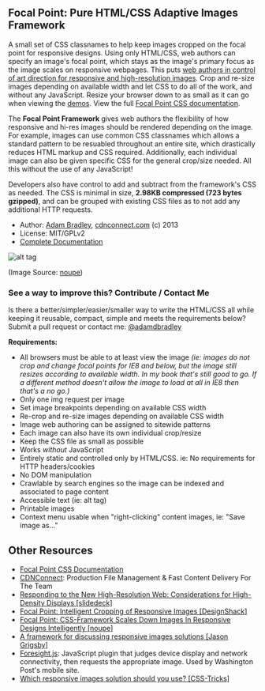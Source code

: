 ## Focal Point: Pure HTML/CSS Adaptive Images Framework

A small set of CSS classnames to help keep images cropped on the focal point for responsive designs. Using only HTML/CSS, web authors can specify an image's focal point, which stays as the image's primary focus as the image scales on responsive webpages. This puts [web authors in control of art direction for responsive and high-resolution images](http://blog.cloudfour.com/a-framework-for-discussing-responsive-images-solutions/). Crop and re-size images depending on available width and let CSS to do all of the work, and without any JavaScript. Resize your browser down to as small as it can go when viewing the [demos](http://www.cdnconnect.com/docs/focal-point-css/demos). View the full [Focal Point CSS documentation](http://www.cdnconnect.com/docs/focal-point-css/pure-html-css-responsive-high-resolution-images-solution).

The __Focal Point Framework__ gives web authors the flexibility of how responsive and hi-res images should be rendered depending on the image. For example, images can use common CSS classnames which allows a standard pattern to be resuabled throughout an entire site, which drastically reduces HTML markup and CSS required. Additionally, each individual image can also be given specific CSS for the general crop/size needed. All this without the use of any JavaScript!

Developers also have control to add and subtract from the framework's CSS as needed. The CSS is minimal in size, __2.98KB compressed (723 bytes gzipped)__, and can be grouped with existing CSS files as to not add any additional HTTP requests.

 - Author: [Adam Bradley](https://twitter.com/adamdbradley), [cdnconnect.com](http://www.cdnconnect.com/) (c) 2013
 - License: MIT/GPLv2
 - [Complete Documentation](http://www.cdnconnect.com/docs/focal-point-css/pure-html-css-responsive-high-resolution-images-solution)

![alt tag](http://www.noupe.com/wp-content/uploads/2013/01/focalpoint.jpg)

(Image Source: [noupe](http://www.noupe.com/tools/focal-point-css-framework-scales-images-in-responsive-designs-intelligently-74315.html))


### See a way to improve this? Contribute / Contact Me

Is there a better/simpler/easier/smaller way to write the HTML/CSS all while keeping it reusable, compact, simple and meets the requirements below? Submit a pull request or contact me: [@adamdbradley](https://twitter.com/adamdbradley)

__Requirements:__

 - All browsers must be able to at least view the image _(ie: images do not crop and change focal points for IE8 and below, but the image still resizes according to available width. In my book that's still good to go. If a different method doesn't allow the image to load at all in IE8 then that's a no go.)_
 - Only one img request per image
 - Set image breakpoints depending on available CSS width
 - Re-crop and re-size images depending on available CSS width
 - Image web authoring can be assigned to sitewide patterns
 - Each image can also have its own individual crop/resize
 - Keep the CSS file as small as possible
 - Works *without* JavaScript
 - Entirely static and controlled only by HTML/CSS. ie: No requirements for HTTP headers/cookies
 - No DOM manipulation
 - Crawlable by search engines so the image can be indexed and associated to page content
 - Accessible text (ie: alt tag)
 - Printable images
 - Context menu usable when "right-clicking" content images, ie: "Save image as..."


## Other Resources

 - [Focal Point CSS Documentation](http://www.cdnconnect.com/docs/focal-point-css/pure-html-css-responsive-high-resolution-images-solution)
 - [CDNConnect](http://www.cdnconnect.com/): Production File Management & Fast Content Delivery For The Team
 - [Responding to the New High-Resolution Web: Considerations for High-Density Displays [slidedeck]](https://dl.dropbox.com/u/75469230/responding-to-the-hi-res-web/index.html)
 - [Focal Point: Intelligent Cropping of Responsive Images [DesignShack]](http://designshack.net/articles/css/focal-point-intelligent-cropping-of-responsive-images/)
 - [Focal Point: CSS-Framework Scales Down Images In Responsive Designs Intelligently [noupe]](http://www.noupe.com/tools/focal-point-css-framework-scales-images-in-responsive-designs-intelligently-74315.html)
 - [A framework for discussing responsive images solutions [Jason Grigsby]](http://blog.cloudfour.com/a-framework-for-discussing-responsive-images-solutions/)
 - [Foresight.js](https://github.com/adamdbradley/foresight.js): JavaScript plugin that judges device display and network connectivity, then requests the appropriate image. Used by Washington Post's mobile site.
 - [Which responsive images solution should you use? [CSS-Tricks]](http://css-tricks.com/which-responsive-images-solution-should-you-use/)

